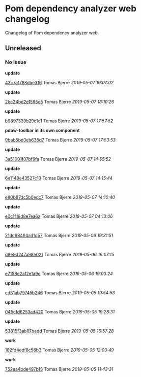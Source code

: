 
 # Pom dependency analyzer web changelog

Changelog of Pom dependency analyzer web.

## Unreleased
### No issue

**update**


[43c7a1788dbe316](https://github.com/tomasbjerre/pom-dependency-web/commit/43c7a1788dbe316) Tomas Bjerre *2019-05-07 19:07:02*

**update**


[2bc24bd2e1565c5](https://github.com/tomasbjerre/pom-dependency-web/commit/2bc24bd2e1565c5) Tomas Bjerre *2019-05-07 18:10:26*

**update**


[b9897339b29c1e1](https://github.com/tomasbjerre/pom-dependency-web/commit/b9897339b29c1e1) Tomas Bjerre *2019-05-07 17:57:52*

**pdaw-toolbar in its own component**


[9bab5bd0eb635d7](https://github.com/tomasbjerre/pom-dependency-web/commit/9bab5bd0eb635d7) Tomas Bjerre *2019-05-07 17:53:53*

**update**


[3a51001f07bf6fa](https://github.com/tomasbjerre/pom-dependency-web/commit/3a51001f07bf6fa) Tomas Bjerre *2019-05-07 14:55:52*

**update**


[6e1148e43527c10](https://github.com/tomasbjerre/pom-dependency-web/commit/6e1148e43527c10) Tomas Bjerre *2019-05-07 14:15:44*

**update**


[e80b87dc5b0edc7](https://github.com/tomasbjerre/pom-dependency-web/commit/e80b87dc5b0edc7) Tomas Bjerre *2019-05-07 14:10:40*

**update**


[e0c1f19d8e7ea6a](https://github.com/tomasbjerre/pom-dependency-web/commit/e0c1f19d8e7ea6a) Tomas Bjerre *2019-05-07 04:13:06*

**update**


[21dc68494ad1d57](https://github.com/tomasbjerre/pom-dependency-web/commit/21dc68494ad1d57) Tomas Bjerre *2019-05-06 19:31:51*

**update**


[d8e9d247a98e021](https://github.com/tomasbjerre/pom-dependency-web/commit/d8e9d247a98e021) Tomas Bjerre *2019-05-06 19:07:15*

**update**


[e7158e2af2e1a9c](https://github.com/tomasbjerre/pom-dependency-web/commit/e7158e2af2e1a9c) Tomas Bjerre *2019-05-06 19:03:24*

**update**


[cd31ab79745b246](https://github.com/tomasbjerre/pom-dependency-web/commit/cd31ab79745b246) Tomas Bjerre *2019-05-05 19:54:53*

**update**


[045cfd6253ad420](https://github.com/tomasbjerre/pom-dependency-web/commit/045cfd6253ad420) Tomas Bjerre *2019-05-05 19:28:31*

**update**


[53815f3ab07badd](https://github.com/tomasbjerre/pom-dependency-web/commit/53815f3ab07badd) Tomas Bjerre *2019-05-05 16:57:28*

**work**


[182fd4edf8c56b3](https://github.com/tomasbjerre/pom-dependency-web/commit/182fd4edf8c56b3) Tomas Bjerre *2019-05-05 12:00:49*

**work**


[752ea4bde497b15](https://github.com/tomasbjerre/pom-dependency-web/commit/752ea4bde497b15) Tomas Bjerre *2019-05-05 11:43:31*


 